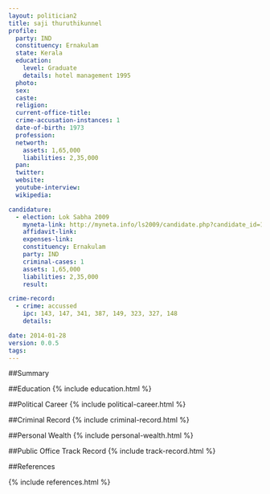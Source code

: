 ```yaml
---
layout: politician2
title: saji thuruthikunnel
profile: 
  party: IND
  constituency: Ernakulam
  state: Kerala
  education: 
    level: Graduate
    details: hotel management 1995
  photo: 
  sex: 
  caste: 
  religion: 
  current-office-title: 
  crime-accusation-instances: 1
  date-of-birth: 1973
  profession: 
  networth: 
    assets: 1,65,000
    liabilities: 2,35,000
  pan: 
  twitter: 
  website: 
  youtube-interview: 
  wikipedia: 

candidature: 
  - election: Lok Sabha 2009
    myneta-link: http://myneta.info/ls2009/candidate.php?candidate_id=1564
    affidavit-link: 
    expenses-link: 
    constituency: Ernakulam 
    party: IND
    criminal-cases: 1
    assets: 1,65,000
    liabilities: 2,35,000
    result:  

crime-record: 
  - crime: accussed
    ipc: 143, 147, 341, 387, 149, 323, 327, 148
    details:  

date: 2014-01-28
version: 0.0.5
tags: 
---
```

##Summary


##Education
{% include education.html %}


##Political Career
{% include political-career.html %}


##Criminal Record
{% include criminal-record.html %}


##Personal Wealth
{% include personal-wealth.html %}


##Public Office Track Record
{% include track-record.html %}


##References


{% include references.html %}